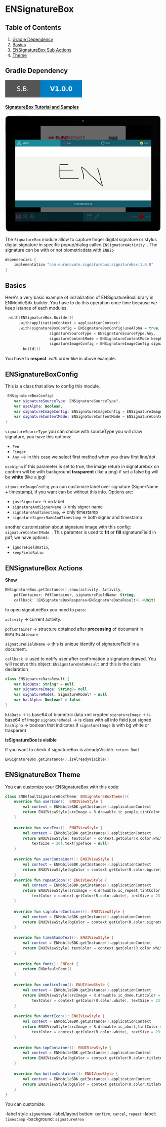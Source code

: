 # ENSignatureBox

## Table of Contents

1. [Gradle Dependency](#gradle-dependency)
2. [Basics](#basics)
3. [ENSignatureBox Sub Actions](#signatureboxActions)
4. [Theme](#theme)

## Gradle Dependency

![badge_version](badge_version.svg)


#### [SignatureBox Tutorial and Samples](signaturebox/readme.md)

![badge_version](imgSignatureBox.png)

The `SignatureBox` module allow to capture finger digital signature or stylus digital signature in specific popup/dialog called `ENSignatureActivity `. The signature can be with or not biometricdata with `ENBio`

```gradle
dependencies {
	implementation "com.euronovate.signaturebox:signaturebox:1.0.0"
}
```

## Basics

Here's a very basic example of inizialization of ENSignatureBoxLibrary in ENMobileSdk builder. You have to do this operation once time because we keep istance of each modules.

```kotlin
 .with(ENSignatureBox.Builder()
      .with(applicationContext = applicationContext)
      .with(signatureBoxConfig = ENSignatureBoxConfig(useAlpha = true,
                    signatureSourceType = ENSignatureSourceType.Any,
                    signatureContentMode = ENSignatureContentMode.keepFieldRatio,
                    signatureImageConfig = ENSignatureImageConfig.signatureSignerNameAndTimestamp))
       .build())
```
You have to **respect** *.with* order like in above example.



## ENSignatureBoxConfig

This is a class that allow to config this module.

```kotlin
 ENSignatureBoxConfig(
    var signatureSourceType: ENSignatureSourceType?,
    var useAlpha: Boolean,
    var signatureImageConfig: ENSignatureImageConfig = ENSignatureImageConfig.justSignature,
    var signatureContentMode: ENSignatureContentMode = ENSignatureContentMode.keepFieldRatio
)
```
`signatureSourceType` you can choice with sourceType you will draw signature, you have this options:

*  `Pen` 
*  `Finger`
*  `Any` --> in this case we select first method when you draw first line/dot


`useAlpha` if this parameter is set to true, the image return in signaturebox on confirm will be with background **trasparent** (like a png) if set a false bg will be **white** (like a jpg)

`signatureImageConfig` you can customize label over signature (SignerName + timestamp), if you want can be without this info. Options are:

* `justSignature` -> no label
* `signatureAndSignerName` -> only signer name
* `signatureAndTimestamp`, -> only timestamp
* `signatureSignerNameAndTimestamp` -> both signer and timestamp

another customization about signature image with this config: `signatureContentMode `. This paramter is used to **fit** or **fill** signatureField in pdf, we have options:

* `ignoreFieldRatio`,
* `keepFieldRatio`

## ENSignatureBox Actions

**Show**

```kotlin
ENSignatureBox.getInstance().show(activity: Activity, 
	pdfContainer: PdfContainer, signatureFieldName: String,
	callback: (ENSignatureBoxResponse<ENSignatureDataResult>)->Unit)
```
to open signatureBox you need to pass:

`activity` -> current activity.

`pdfContainer` -> structure obtained after **processing** of document in `ENPdfMiddleware`

`signatureFieldName` -> this is unique identify of signatureField in a document.

`callback` -> used to notify user after confirmation a signature drawed. You will receive this object: `ENSignatureDataResult` and this is the class declaration

```kotlin
class ENSignatureDataResult {
    var bioData: String? = null
    var signatureImage: String?= null
    var signatureModel: SignatureModel? = null
    var hasAlpha: Boolean? = false
}
```

`bioData` -> is base64 of biometric data xml crypted
`signatureImage` -> is base64 of image
`signatureModel` -> is class with all info field just signed.
`hasAlpha` -> boolean that indicates if `signatureImage` is with bg white or trasparent


**isSignatureBox is visible**

If you want to check if signatureBox is alreadyVisible.  `return Bool`

```kotlin
ENSignatureBox.getInstance().isAlreadyVisible() 

```

## ENSignatureBox Theme

You can customize your ENSignatureBox with this code:

```kotlin
class ENDefaultSignatureBoxTheme: ENSignatureBoxTheme(){
    override fun userIcon(): ENUIViewStyle {
        val context = ENMobileSDK.getInstance().applicationContext
        return ENUIViewStyle(srcImage = R.drawable.ic_people,tintColor = context.getColor(R.color.white))
    }

    override fun userText(): ENUIViewStyle {
        val context = ENMobileSDK.getInstance().applicationContext
        return ENUIViewStyle( textColor = context.getColor(R.color.white),
            textSize = 20f,textTypeface = null)
    }

    override fun userContainer(): ENUIViewStyle {
        val context = ENMobileSDK.getInstance().applicationContext
        return ENUIViewStyle(bgColor = context.getColor(R.color.bguserinfosignaturebox))
    }
    override fun repeatIcon(): ENUIViewStyle {
        val context = ENMobileSDK.getInstance().applicationContext
        return ENUIViewStyle(srcImage = R.drawable.ic_repeat,tintColor = context.getColor(R.color.white),
            textColor = context.getColor(R.color.white), textSize = 23f,textTypeface = font().light())
    }

    override fun signatureContainer(): ENUIViewStyle {
        val context = ENMobileSDK.getInstance().applicationContext
        return ENUIViewStyle(bgColor = context.getColor(R.color.signatureColor))
    }

    override fun timeStampText(): ENUIViewStyle {
        val context = ENMobileSDK.getInstance().applicationContext
        return ENUIViewStyle( textColor = context.getColor(R.color.white), textSize = 20f,textTypeface = font().light())
    }

    override fun font(): ENFont {
        return ENDefaultFont()
    }

    override fun confirmIcon(): ENUIViewStyle {
        val context = ENMobileSDK.getInstance().applicationContext
        return ENUIViewStyle(srcImage = R.drawable.ic_done,tintColor = context.getColor(R.color.yellow),
            textColor = context.getColor(R.color.white), textSize = 23f,textTypeface = font().light())
    }

    override fun abortIcon(): ENUIViewStyle {
        val context = ENMobileSDK.getInstance().applicationContext
        return ENUIViewStyle(srcImage = R.drawable.ic_abort,tintColor = context.getColor(R.color.redsemidark),
            textColor = context.getColor(R.color.white), textSize = 23f,textTypeface = font().light())
    }

    override fun topContainer(): ENUIViewStyle {
        val context = ENMobileSDK.getInstance().applicationContext
        return ENUIViewStyle(bgColor = context.getColor(R.color.titletextprogressdialog))
    }

    override fun bottomContainer(): ENUIViewStyle {
        val context = ENMobileSDK.getInstance().applicationContext
        return ENUIViewStyle(bgColor = context.getColor(R.color.titletextprogressdialog))
    }
}
```

You can customize:

-label style `signerName`
-label/layout button: `confirm`, `cancel`, `repeat`
-label: `timestamp`
-background: `signatureArea`

